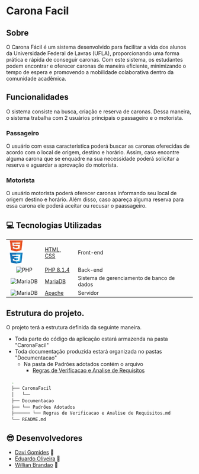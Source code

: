 # Carona Facil

## Sobre

O Carona Fácil é um sistema desenvolvido para facilitar a vida dos alunos da Universidade Federal de Lavras (UFLA), proporcionando uma forma prática e rápida de conseguir caronas. Com este sistema, os estudantes podem encontrar e oferecer caronas de maneira eficiente, minimizando o tempo de espera e promovendo a mobilidade colaborativa dentro da comunidade acadêmica.

## Funcionalidades

O sistema consiste na busca, criação e reserva de caronas. Dessa maneira, o sistema trabalha com 2 usuários principais o passageiro e o motorista.

### Passageiro

O usuário com essa caracteristica poderá buscar as caronas oferecidas de acordo com o local de origem, destino e horário. Assim, caso encontre alguma carona que se enquadre na sua necessidade poderá solicitar a reserva e aguardar a aprovação do motorista.

### Motorista

O usuário motorista poderá oferecer caronas informando seu local de origem destino e horário. Além disso, caso apareça alguma reserva para essa carona ele poderá aceitar ou recusar o paassageiro.

## :computer: Tecnologias Utilizadas

<table border-collapse=collapse>
  <tr>
    <td><img alt="HTML" height="30" width="40" src="https://raw.githubusercontent.com/devicons/devicon/1119b9f84c0290e0f0b38982099a2bd027a48bf1/icons/html5/html5-original.svg" /> 
    <img alt="CSS" height="30" width="40" src="https://raw.githubusercontent.com/devicons/devicon/1119b9f84c0290e0f0b38982099a2bd027a48bf1/icons/css3/css3-original.svg" /> 
    </td>
    <td><a href="https://www.w3schools.com/html/" target="_blank">HTML, CSS </a></td>
    <td>Front-end</td>
  </tr>
  <tr>
    <td align ="center"><img alt="PHP"  height="30" width="40"  src="https://www.php.net//images/logos/new-php-logo.svg" /></td>
    <td><a href="https://www.php.net/docs.php" target="_blank">PHP 8.1.4</a></td>
    <td>Back-end</td>
  </tr>
  <tr>
    <td align ="center"><img alt="MariaDB" height="30" width="40" src="https://mariadb.org/wp-content/themes/twentynineteen-child/icons/logo_seal.svg" /></td>
    <td><a href="https://mariadb.com" target="_blank">MariaDB</a></td>
    <td>Sistema de gerenciamento de banco de dados</td>
  </tr>
    <tr>
    <td align ="center"><img alt="MariaDB" height="30" width="40" src="https://upload.wikimedia.org/wikipedia/commons/1/10/Apache_HTTP_server_logo_%282019-present%29.svg" /></td>
    <td><a href="https://www.apache.org/" target="_blank">Apache</a></td>
    <td>Servidor</td>
  </tr>
</table>

## Estrutura do projeto.

O projeto terá a estrutura definida da seguinte maneira.

- Toda parte do código da aplicação estará armazenda na pasta "CaronaFacil"
- Toda documentação produzida estará organizada no pastas "Documentacao"
  - Na pasta de Padrões adotados contém o arquivo
    - [Regras de Verificacao e Analise de Requisitos](./Documentacao/Padroes%20Adotados/Regras%20de%20Verificacao%20e%20Analise%20de%20Requisitos.md)

```bash
  .
  ├── CaronaFacil
  │   └──
  ├── Documentacao
  ├── └── Padrões Adotados
  ├────── └── Regras de Verificacao e Analise de Requisitos.md
  └── README.md
```

## :sunglasses: Desenvolvedores

- [Davi Gomides](https://github.com/daviresende123) :wolf:
- [Eduardo Oliveira](https://github.com/eduardoliveirag) :wolf:
- [Willian Brandao](https://github.com/WillianBrandao) :wolf:
